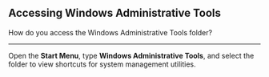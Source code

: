## Accessing Windows Administrative Tools

How do you access the Windows Administrative Tools folder?

---

Open the **Start Menu**, type **Windows Administrative Tools**, and select the folder to view shortcuts for system management utilities.

